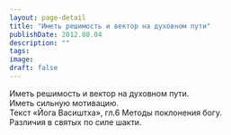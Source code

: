 ```yaml
---
layout: page-detail
title: "Иметь решимость и вектор на духовном пути"
publishDate: 2012.08.04
description: ""
tags:
image:
draft: false
---
```


 Иметь решимость и вектор на духовном пути.  
 Иметь сильную мотивацию.   
Текст «Йога Васиштха», гл.6 Методы поклонения богу.  
 Различия в святых по силе шакти.  

  
